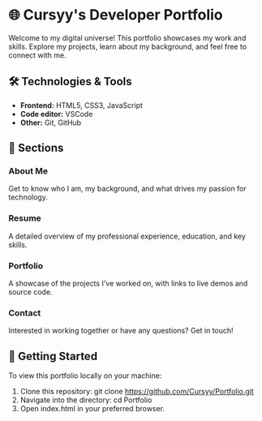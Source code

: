 # 🌐 Cursyy's Developer Portfolio

Welcome to my digital universe! This portfolio showcases my work and skills. Explore my projects, learn about my background, and feel free to connect with me.

## 🛠️ Technologies & Tools

- **Frontend:** HTML5, CSS3, JavaScript
- **Code editor:** VSCode
- **Other:** Git, GitHub

## 📂 Sections

### **About Me**
Get to know who I am, my background, and what drives my passion for technology.

### **Resume**
A detailed overview of my professional experience, education, and key skills.

### **Portfolio**
A showcase of the projects I've worked on, with links to live demos and source code.

### **Contact**
Interested in working together or have any questions? Get in touch!

## 🚀 Getting Started

To view this portfolio locally on your machine:

1. Clone this repository:
   git clone https://github.com/Cursyy/Portfolio.git
2. Navigate into the directory:
   cd Portfolio
3. Open index.html in your preferred browser.

